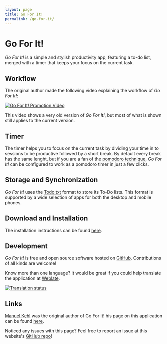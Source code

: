 ```yaml
---
layout: page
title: Go For It!
permalink: /go-for-it/
---
```


# Go For It!
_Go For It!_ is a simple and stylish productivity app, featuring a to-do list, merged with a timer that keeps your focus on the current task.

## Workflow

The original author made the following video explaining the workflow of _Go For It!_:

[![Go For It! Promotion Video](http://img.youtube.com/vi/mnw556C9FZQ/0.jpg)](https://www.youtube.com/watch?v=mnw556C9FZQ)

This video shows a very old version of _Go For It!_, but most of what is shown still applies to the current version.

## Timer

The timer helps you to focus on the current task by dividing your time in to sessions to be productive followed by a short break.
By default every break has the same lenght, but if you are a fan of the [pomodoro technique](https://en.wikipedia.org/wiki/Pomodoro_Technique), _Go For It!_ can be configured to work as a pomodoro timer in just a few clicks.

## Storage and Synchronization

_Go For It!_ uses the [Todo.txt](https://todotxt.github.io) format to store its To-Do lists. This format is supported by a wide selection of apps for both the desktop and mobile phones.

## Download and Installation

The installation instructions can be found [here](https://github.com/JMoerman/Go-For-It#download-and-installation).

## Development

_Go For It!_ is free and open source software hosted on [GitHub](https://github.com/JMoerman/Go-For-It). Contributions of all kinds are welcome!

Know more than one language? It would be great if you could help translate the application at [Weblate](https://hosted.weblate.org/engage/go-for-it/?utm_source=widget).

[![Translation status](https://hosted.weblate.org/widgets/go-for-it/-/horizontal-auto.svg)](https://hosted.weblate.org/engage/go-for-it/?utm_source=widget)

## Links

[Manuel Kehl](http://manuel-kehl.de/about-me/) was the original author of Go For It! his page on this application can be found [here](http://manuel-kehl.de/projects/go-for-it/).

Noticed any issues with this page? Feel free to report an issue at this website's [GitHub repo](https://github.com/JMoerman/JMoerman.github.io)!
